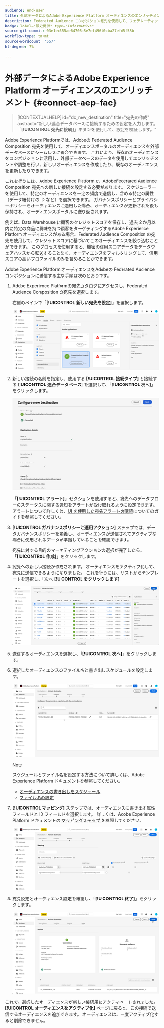 ```yaml
---
audience: end-user
title: 外部データによるAdobe Experience Platform オーディエンスのエンリッチメント
description: Federated Audience コンポジション宛先を使用して、フェデレーティッドデータベースのデータをAdobe Experience Platform オーディエンスに絞り込み、エンリッチメントする方法を説明します。
badge: label="限定提供" type="Informative"
source-git-commit: 03e1ec555ae64705e8e7ef49610cba27efd5f58b
workflow-type: tm+mt
source-wordcount: '557'
ht-degree: 7%

---
```


# 外部データによるAdobe Experience Platform オーディエンスのエンリッチメント {#connect-aep-fac}

>[!CONTEXTUALHELP]
>id="dc_new_destination"
>title="宛先の作成"
>abstract="新しい連合データベースに接続するための設定を入力します。 「**[!UICONTROL 宛先に接続]**」ボタンを使用して、設定を検証します。"

Adobe Experience Platformでは、Adobeの Federated Audience Composition 宛先を使用して、オーディエンスポータルのオーディエンスを外部データベースにシームレスに統合できます。 これにより、既存のオーディエンスをコンポジションに活用し、外部データベースのデータを使用してエンリッチメントや調整を行い、新しいオーディエンスを作成したり、既存のオーディエンスを更新したりできます。

これを行うには、Adobe Experience Platformで、AdobeFederated Audience Composition 宛先への新しい接続を設定する必要があります。 スケジューラーを使用して、特定のオーディエンスを一定の頻度で送信し、含める特定の属性（データ紐付けの ID など）を選択できます。 ガバナンスポリシーとプライバシーポリシーをオーディエンスに適用した場合、オーディエンスが更新された後も保持され、オーディエンスポータルに送り返されます。

例えば、Data Warehouse に顧客のクレジットスコアを保存し、過去 2 か月以内に特定の商品に興味を持つ顧客をターゲティングするAdobe Experience Platform オーディエンスがある場合、Federated Audience Composition の宛先を使用して、クレジットスコアに基づいてこのオーディエンスを絞り込むことができます。 このプロセスを使用すると、機密の信用スコアデータをデータウェアハウスから転送することなく、オーディエンスをフィルタリングして、信用スコアの高いプロファイルのみを含めることができます。

Adobe Experience Platform オーディエンスをAdobeの Federated Audience コンポジションに送信する主な手順は次のとおりです。

1. Adobe Experience Platformの宛先カタログにアクセスし、Federated Audience Composition の宛先を選択します。

   右側のペインで「**[!UICONTROL 新しい宛先を設定]**」を選択します。

   ![](assets/destination-new.png)

1. 新しい接続の名前を指定し、使用する **[!UICONTROL 接続タイプ]** と接続する **[!UICONTROL 連合データベース]** を選択して、「**[!UICONTROL 次へ]**」をクリックします。

   ![](assets/destination-configure.png)

   「**[!UICONTROL アラート]**」セクションを使用すると、宛先へのデータフローのステータスに関する通知をアラートが受け取れるように設定できます。 アラートについて詳しくは、[UI を使用した宛先アラートの購読](https://experienceleague.adobe.com/en/docs/experience-platform/destinations/ui/alerts)についてのガイドを参照してください。

1. **[!UICONTROL ガバナンスポリシーと適用アクション]** ステップでは、データガバナンスポリシーを定義し、オーディエンスが送信されてアクティブな場合に使用されるデータが準拠していることを確認できます。

   宛先に対する目的のマーケティングアクションの選択が完了したら、「**[!UICONTROL 作成]**」をクリックします。

1. 宛先への新しい接続が作成されます。 オーディエンスをアクティブ化して、宛先に送信できるようになりました。 これを行うには、リストからテンプレートを選択し、「次へ **[!UICONTROL をクリックします]**

   ![](assets/destination-activate.png)

1. 送信するオーディエンスを選択し、「**[!UICONTROL 次へ]**」をクリックします。

1. 選択したオーディエンスのファイル名と書き出しスケジュールを設定します。

   ![](assets/destination-schedule.png)

   >[!NOTE]
   >
   >スケジュールとファイル名を設定する方法について詳しくは、Adobe Experience Platform ドキュメントを参照してください。
   >* [ オーディエンスの書き出しをスケジュール ](https://experienceleague.adobe.com/en/docs/experience-platform/destinations/ui/activate/activate-batch-profile-destinations#scheduling)
   >* [ ファイル名の設定 ](https://experienceleague.adobe.com/en/docs/experience-platform/destinations/ui/activate/activate-batch-profile-destinations#configure-file-names)

1. **[!UICONTROL マッピング]** ステップでは、オーディエンスに書き出す属性フィールドと ID フィールドを選択します。 詳しくは、Adobe Experience Platform ドキュメントの [ マッピングステップ ](https://experienceleague.adobe.com/en/docs/experience-platform/destinations/ui/activate/activate-batch-profile-destinations#mapping) を参照してください。

   ![](assets/destination-attributes.png)

1. 宛先設定とオーディエンス設定を確認し、「**[!UICONTROL 終了]**」をクリックします。

   ![](assets/destination-review.png)

これで、選択したオーディエンスが新しい接続用にアクティベートされました。 **[!UICONTROL オーディエンスをアクティブ化]** ページに戻ると、この接続で送信するオーディエンスを追加できます。 オーディエンスは、一度アクティブ化すると削除できません。
